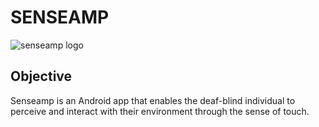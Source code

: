 
SENSEAMP
========

![senseamp logo](logo.png)

Objective
---------

Senseamp is an Android app that enables the deaf-blind individual to perceive and interact with their environment through the sense of touch.




